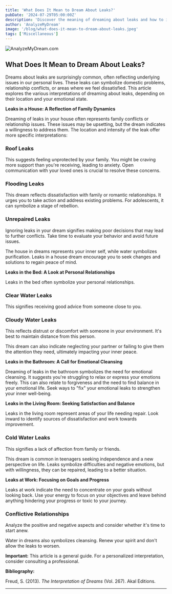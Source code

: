 ```yaml
---
title: 'What Does It Mean to Dream About Leaks?'
pubDate: '2024-07-29T05:00:00Z'
description: 'Discover the meaning of dreaming about leaks and how to interpret their various manifestations in your life.'
author: 'AnalyzeMyDream'
image: '/blog/what-does-it-mean-to-dream-about-leaks.jpeg'
tags: ['Miscellaneous']
---
```


![AnalyzeMyDream.com](/blog/what-does-it-mean-to-dream-about-leaks.jpeg)

## What Does It Mean to Dream About Leaks?

Dreams about leaks are surprisingly common, often reflecting underlying issues in our personal lives. These leaks can symbolize domestic problems, relationship conflicts, or areas where we feel dissatisfied. This article explores the various interpretations of dreaming about leaks, depending on their location and your emotional state. 

**Leaks in a House: A Reflection of Family Dynamics**

Dreaming of leaks in your house often represents family conflicts or relationship issues. These issues may be upsetting, but the dream indicates a willingness to address them. The location and intensity of the leak offer more specific interpretations:

### Roof Leaks

This suggests feeling unprotected by your family. You might be craving more support than you're receiving, leading to anxiety. Open communication with your loved ones is crucial to resolve these concerns.

### Flooding Leaks

This dream reflects dissatisfaction with family or romantic relationships. It urges you to take action and address existing problems. For adolescents, it can symbolize a stage of rebellion.

### Unrepaired Leaks

Ignoring leaks in your dream signifies making poor decisions that may lead to further conflicts. Take time to evaluate your behavior and avoid future issues.

The house in dreams represents your inner self, while water symbolizes purification. Leaks in a house dream encourage you to seek changes and solutions to regain peace of mind.

**Leaks in the Bed: A Look at Personal Relationships**

Leaks in the bed often symbolize your personal relationships. 

### Clear Water Leaks

This signifies receiving good advice from someone close to you. 

### Cloudy Water Leaks

This reflects distrust or discomfort with someone in your environment. It's best to maintain distance from this person.

This dream can also indicate neglecting your partner or failing to give them the attention they need, ultimately impacting your inner peace.

**Leaks in the Bathroom: A Call for Emotional Cleansing**

Dreaming of leaks in the bathroom symbolizes the need for emotional cleansing. It suggests you're struggling to relax or express your emotions freely. This can also relate to forgiveness and the need to find balance in your emotional life. Seek ways to "fix" your emotional leaks to strengthen your inner well-being.

**Leaks in the Living Room: Seeking Satisfaction and Balance**

Leaks in the living room represent areas of your life needing repair. Look inward to identify sources of dissatisfaction and work towards improvement. 

### Cold Water Leaks

This signifies a lack of affection from family or friends.

This dream is common in teenagers seeking independence and a new perspective on life. Leaks symbolize difficulties and negative emotions, but with willingness, they can be repaired, leading to a better situation.

**Leaks at Work: Focusing on Goals and Progress**

Leaks at work indicate the need to concentrate on your goals without looking back. Use your energy to focus on your objectives and leave behind anything hindering your progress or toxic to your journey.

### Conflictive Relationships

Analyze the positive and negative aspects and consider whether it's time to start anew.

Water in dreams also symbolizes cleansing. Renew your spirit and don't allow the leaks to worsen.

**Important:** This article is a general guide. For a personalized interpretation, consider consulting a professional.

**Bibliography:**

Freud, S. (2013). *The Interpretation of Dreams* (Vol. 267). Akal Editions.

---